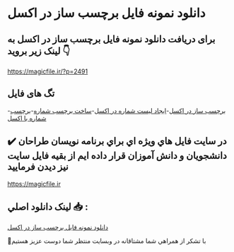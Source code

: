 # دانلود نمونه فایل برچسب ساز در اکسل

## برای دریافت دانلود نمونه فایل برچسب ساز در اکسل به لینک زیر بروید 👇

https://magicfile.ir/?p=2491

## تگ های فایل

-[برچسب ساز در اکسل](https://magicfile.ir/product/%d8%af%d8%a7%d9%86%d9%84%d9%88%d8%af-%d9%86%d9%85%d9%88%d9%86%d9%87-%d9%81%d8%a7%db%8c%d9%84-%d8%a8%d8%b1%da%86%d8%b3%d8%a8-%d8%b3%d8%a7%d8%b2-%d8%af%d8%b1-%d8%a7%da%a9%d8%b3%d9%84/)-[ایجاد لیست شماره در اکسل](https://magicfile.ir/product/%d8%af%d8%a7%d9%86%d9%84%d9%88%d8%af-%d9%86%d9%85%d9%88%d9%86%d9%87-%d9%81%d8%a7%db%8c%d9%84-%d8%a8%d8%b1%da%86%d8%b3%d8%a8-%d8%b3%d8%a7%d8%b2-%d8%af%d8%b1-%d8%a7%da%a9%d8%b3%d9%84/)-[ساخت برچسب شماره](https://magicfile.ir/product/%d8%af%d8%a7%d9%86%d9%84%d9%88%d8%af-%d9%86%d9%85%d9%88%d9%86%d9%87-%d9%81%d8%a7%db%8c%d9%84-%d8%a8%d8%b1%da%86%d8%b3%d8%a8-%d8%b3%d8%a7%d8%b2-%d8%af%d8%b1-%d8%a7%da%a9%d8%b3%d9%84/)-[برچسب شماره با اکسل](https://magicfile.ir/product/%d8%af%d8%a7%d9%86%d9%84%d9%88%d8%af-%d9%86%d9%85%d9%88%d9%86%d9%87-%d9%81%d8%a7%db%8c%d9%84-%d8%a8%d8%b1%da%86%d8%b3%d8%a8-%d8%b3%d8%a7%d8%b2-%d8%af%d8%b1-%d8%a7%da%a9%d8%b3%d9%84/)

## ✔️ در سايت فايل هاي ويژه اي براي برنامه نويسان طراحان دانشجويان و دانش آموزان قرار داده ايم از بقيه فايل سايت نيز ديدن فرماييد

https://magicfile.ir


## لينک دانلود اصلي 📥 :

[دانلود نمونه فایل برچسب ساز در اکسل](https://magicfile.ir/product/%d8%af%d8%a7%d9%86%d9%84%d9%88%d8%af-%d9%86%d9%85%d9%88%d9%86%d9%87-%d9%81%d8%a7%db%8c%d9%84-%d8%a8%d8%b1%da%86%d8%b3%d8%a8-%d8%b3%d8%a7%d8%b2-%d8%af%d8%b1-%d8%a7%da%a9%d8%b3%d9%84/) 


🙏با تشکر از همراهي شما مشتاقانه در وبسایت منتظر شما دوست عزیز هستیم

